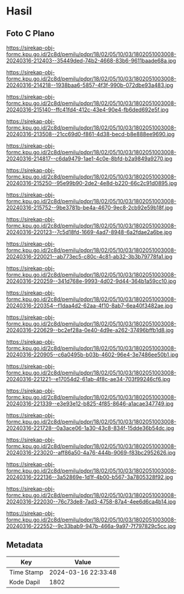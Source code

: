 # Hasil

## Foto C Plano

https://sirekap-obj-formc.kpu.go.id/2c8d/pemilu/pdpr/18/02/05/10/03/1802051003008-20240316-212403--35449ded-74b2-4668-83b6-9611baade68a.jpg

https://sirekap-obj-formc.kpu.go.id/2c8d/pemilu/pdpr/18/02/05/10/03/1802051003008-20240316-214218--1938baa6-5857-4f3f-990b-072dbe93a483.jpg

https://sirekap-obj-formc.kpu.go.id/2c8d/pemilu/pdpr/18/02/05/10/03/1802051003008-20240316-215140--ffc41fd4-412c-43e4-90e4-fb6ded692e5f.jpg

https://sirekap-obj-formc.kpu.go.id/2c8d/pemilu/pdpr/18/02/05/10/03/1802051003008-20240316-213508--21cc69d0-f861-4d38-becd-b8e888ee9690.jpg

https://sirekap-obj-formc.kpu.go.id/2c8d/pemilu/pdpr/18/02/05/10/03/1802051003008-20240316-214817--c6da9479-1ae1-4c0e-8bfd-b2a9849a9270.jpg

https://sirekap-obj-formc.kpu.go.id/2c8d/pemilu/pdpr/18/02/05/10/03/1802051003008-20240316-215250--95e99b90-2de2-4e8d-b220-66c2c91d0895.jpg

https://sirekap-obj-formc.kpu.go.id/2c8d/pemilu/pdpr/18/02/05/10/03/1802051003008-20240316-215752--9be3781b-be4a-4670-9ec8-2cb92e59b18f.jpg

https://sirekap-obj-formc.kpu.go.id/2c8d/pemilu/pdpr/18/02/05/10/03/1802051003008-20240316-220123--7c5d18fd-1669-4ad7-8948-6a2fdae2a6be.jpg

https://sirekap-obj-formc.kpu.go.id/2c8d/pemilu/pdpr/18/02/05/10/03/1802051003008-20240316-220021--ab773ec5-c80c-4c81-ab32-3b3b79778fa1.jpg

https://sirekap-obj-formc.kpu.go.id/2c8d/pemilu/pdpr/18/02/05/10/03/1802051003008-20240316-220259--341d768e-9993-4d02-9d44-364b1a59cc10.jpg

https://sirekap-obj-formc.kpu.go.id/2c8d/pemilu/pdpr/18/02/05/10/03/1802051003008-20240316-220354--f1daa4d2-62aa-4f10-8ab7-6ea40f3482ae.jpg

https://sirekap-obj-formc.kpu.go.id/2c8d/pemilu/pdpr/18/02/05/10/03/1802051003008-20240316-220629--bc2ef28a-0e40-4d9e-a262-37496bffb1d8.jpg

https://sirekap-obj-formc.kpu.go.id/2c8d/pemilu/pdpr/18/02/05/10/03/1802051003008-20240316-220905--c6a0495b-b03b-4602-96e4-3e7486ee50b1.jpg

https://sirekap-obj-formc.kpu.go.id/2c8d/pemilu/pdpr/18/02/05/10/03/1802051003008-20240316-221221--e17054d2-61ab-4f8c-ae34-703f99246cf6.jpg

https://sirekap-obj-formc.kpu.go.id/2c8d/pemilu/pdpr/18/02/05/10/03/1802051003008-20240316-221339--e3e93e12-b825-4f85-8646-a1acae347749.jpg

https://sirekap-obj-formc.kpu.go.id/2c8d/pemilu/pdpr/18/02/05/10/03/1802051003008-20240316-221728--0a3ace06-1a30-43c8-834f-15dde36b54dc.jpg

https://sirekap-obj-formc.kpu.go.id/2c8d/pemilu/pdpr/18/02/05/10/03/1802051003008-20240316-223020--aff86a50-4a76-444b-9069-f83bc2952626.jpg

https://sirekap-obj-formc.kpu.go.id/2c8d/pemilu/pdpr/18/02/05/10/03/1802051003008-20240316-222136--3a52869e-1d1f-4b00-b567-3a7805328f92.jpg

https://sirekap-obj-formc.kpu.go.id/2c8d/pemilu/pdpr/18/02/05/10/03/1802051003008-20240316-222030--76c73de8-7ad3-4758-87a4-4ee6d6ca4b14.jpg

https://sirekap-obj-formc.kpu.go.id/2c8d/pemilu/pdpr/18/02/05/10/03/1802051003008-20240316-222552--9c33bab9-947b-466a-9a97-7f797829c5cc.jpg


## Metadata

| Key        | Value               |
| ---------- | ------------------- |
| Time Stamp | 2024-03-16 22:33:48 |
| Kode Dapil | 1802                |



